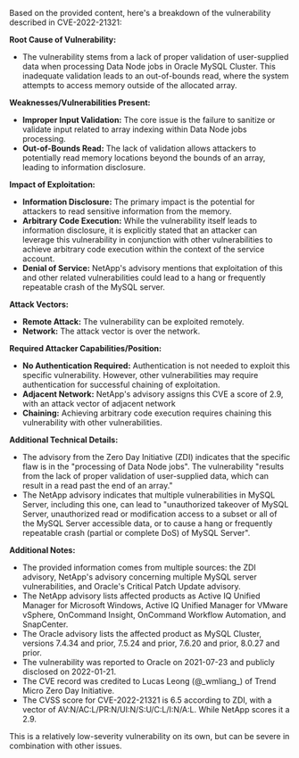 Based on the provided content, here's a breakdown of the vulnerability described in CVE-2022-21321:

**Root Cause of Vulnerability:**

*   The vulnerability stems from a lack of proper validation of user-supplied data when processing Data Node jobs in Oracle MySQL Cluster. This inadequate validation leads to an out-of-bounds read, where the system attempts to access memory outside of the allocated array.

**Weaknesses/Vulnerabilities Present:**

*   **Improper Input Validation:** The core issue is the failure to sanitize or validate input related to array indexing within Data Node jobs processing.
*   **Out-of-Bounds Read:**  The lack of validation allows attackers to potentially read memory locations beyond the bounds of an array, leading to information disclosure.

**Impact of Exploitation:**

*   **Information Disclosure:** The primary impact is the potential for attackers to read sensitive information from the memory.
*   **Arbitrary Code Execution:** While the vulnerability itself leads to information disclosure, it is explicitly stated that an attacker can leverage this vulnerability in conjunction with other vulnerabilities to achieve arbitrary code execution within the context of the service account.
*   **Denial of Service:** NetApp's advisory mentions that exploitation of this and other related vulnerabilities could lead to a hang or frequently repeatable crash of the MySQL server.

**Attack Vectors:**

*   **Remote Attack:** The vulnerability can be exploited remotely.
*   **Network:** The attack vector is over the network.

**Required Attacker Capabilities/Position:**

*   **No Authentication Required:** Authentication is not needed to exploit this specific vulnerability. However, other vulnerabilities may require authentication for successful chaining of exploitation.
*  **Adjacent Network:** NetApp's advisory assigns this CVE a score of 2.9, with an attack vector of adjacent network
*   **Chaining:** Achieving arbitrary code execution requires chaining this vulnerability with other vulnerabilities.

**Additional Technical Details:**

*   The advisory from the Zero Day Initiative (ZDI) indicates that the specific flaw is in the "processing of Data Node jobs". The vulnerability "results from the lack of proper validation of user-supplied data, which can result in a read past the end of an array."
*   The NetApp advisory indicates that multiple vulnerabilities in MySQL Server, including this one, can lead to "unauthorized takeover of MySQL Server, unauthorized read or modification access to a subset or all of the MySQL Server accessible data, or to cause a hang or frequently repeatable crash (partial or complete DoS) of MySQL Server".

**Additional Notes:**

*   The provided information comes from multiple sources: the ZDI advisory, NetApp's advisory concerning multiple MySQL server vulnerabilities, and Oracle's Critical Patch Update advisory.
*   The NetApp advisory lists affected products as Active IQ Unified Manager for Microsoft Windows, Active IQ Unified Manager for VMware vSphere, OnCommand Insight, OnCommand Workflow Automation, and SnapCenter.
*   The Oracle advisory lists the affected product as MySQL Cluster, versions 7.4.34 and prior, 7.5.24 and prior, 7.6.20 and prior, 8.0.27 and prior.
*   The vulnerability was reported to Oracle on 2021-07-23 and publicly disclosed on 2022-01-21.
*   The CVE record was credited to Lucas Leong (@\_wmliang\_) of Trend Micro Zero Day Initiative.
*   The CVSS score for CVE-2022-21321 is 6.5 according to ZDI, with a vector of AV:N/AC:L/PR:N/UI:N/S:U/C:L/I:N/A:L. While NetApp scores it a 2.9.

This is a relatively low-severity vulnerability on its own, but can be severe in combination with other issues.
